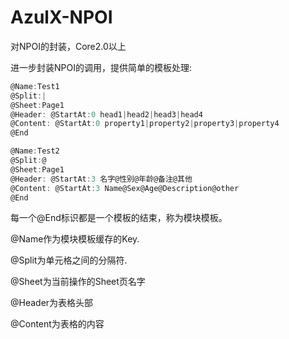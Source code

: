 # AzulX-NPOI
对NPOI的封装，Core2.0以上

进一步封装NPOI的调用，提供简单的模板处理:
```C#
@Name:Test1  
@Split:|  
@Sheet:Page1  
@Header: @StartAt:0 head1|head2|head3|head4  
@Content: @StartAt:0 property1|property2|property3|property4  
@End  

@Name:Test2  
@Split:@  
@Sheet:Page1  
@Header: @StartAt:3 名字@性别@年龄@备注@其他  
@Content: @StartAt:3 Name@Sex@Age@Description@other  
@End
```


每一个@End标识都是一个模板的结束，称为模块模板。  

@Name作为模块模板缓存的Key.  

@Split为单元格之间的分隔符.  

@Sheet为当前操作的Sheet页名字  

@Header为表格头部  

@Content为表格的内容  




